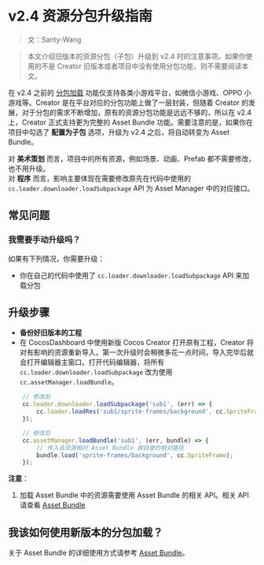 # v2.4 资源分包升级指南

> 文：Santy-Wang

> 本文介绍旧版本的资源分包（子包）升级到 v2.4 时的注意事项。如果你使用的不是 Creator 旧版本或者项目中没有使用分包功能，则不需要阅读本文。

在 v2.4 之前的 [分包加载](../../../../2.3/manual/zh/scripting/subpackage.html) 功能仅支持各类小游戏平台，如微信小游戏、OPPO 小游戏等。Creator 是在平台对应的分包功能上做了一层封装，但随着 Creator 的发展，对于分包的需求不断增加，原有的资源分包功能是远远不够的，所以在 v2.4 上，Creator 正式支持更为完整的 Asset Bundle 功能。需要注意的是，如果你在项目中勾选了 **配置为子包** 选项，升级为 v2.4 之后，将自动转变为 Asset Bundle。

对 **美术策划** 而言，项目中的所有资源，例如场景、动画、Prefab 都不需要修改，也不用升级。<br>
对 **程序** 而言，影响主要体现在需要修改原先在代码中使用的 `cc.loader.downloader.loadSubpackage` API 为 Asset Manager 中的对应接口。

## 常见问题

### 我需要手动升级吗？

如果有下列情况，你需要升级：
 - 你在自己的代码中使用了 `cc.loader.downloader.loadSubpackage` API 来加载分包

## 升级步骤

- **备份好旧版本的工程**
- 在 CocosDashboard 中使用新版 Cocos Creator 打开原有工程，Creator 将对有影响的资源重新导入，第一次升级时会稍微多花一点时间，导入完毕后就会打开编辑器主窗口。打开代码编辑器，将所有 `cc.loader.downloader.loadSubpackage` 改为使用 `cc.assetManager.loadBundle`。

```js
    // 修改前
    cc.loader.downloader.loadSubpackage('sub1', (err) => {
        cc.loader.loadRes('sub1/sprite-frames/background', cc.SpriteFrame);
    });

    // 修改后
    cc.assetManager.loadBundle('sub1', (err, bundle) => {
        // 传入该资源相对 Asset Bundle 根目录的相对路径
        bundle.load('sprite-frames/background', cc.SpriteFrame);
    });
```

**注意**：
1. 加载 Asset Bundle 中的资源需要使用 Asset Bundle 的相关 API。相关 API 请查看 [Asset Bundle](../../../api/en/classes/Bundle.html)

## 我该如何使用新版本的分包加载？

关于 Asset Bundle 的详细使用方式请参考 [Asset Bundle](../scripting/asset-bundle.md)。


